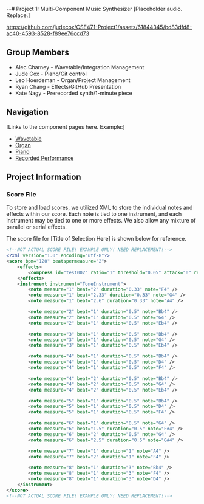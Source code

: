 --# Project 1: Multi-Component Music Synthesizer
[Placeholder audio. Replace.]


https://github.com/judecox/CSE471-Project1/assets/61844345/bd83dfd8-ac40-4593-8528-f89ee76ccd73


## Group Members
* Alec Charney - Wavetable/Integration Management
* Jude Cox - Piano/Git control
* Leo Hoerdeman - Organ/Project Management
* Ryan Chang - Effects/GitHub Presentation
* Kate Nagy - Prerecorded synth/1-minute piece

## Navigation
[Links to the component pages here. Example:]
* [Wavetable](./ComponentPages/Wavetable.md)
* [Organ](./ComponentPages/Organ.md)
* [Piano](./ComponentPages/Piano.md)
* [Recorded Performance](./ComponentPages/RecordedPerformance.md)


## Project Information
### Score File
To store and load scores, we utilized XML to store the individual notes and
effects within our score. Each note is tied to one instrument, and each
instrument may be tied to one or more effects. We also allow any mixture of
parallel or serial effects.

The score file for [Title of Selection Here] is shown below for reference.

```xml
<!--NOT ACTUAL SCORE FILE! EXAMPLE ONLY! NEED REPLACEMENT!-->
<?xml version="1.0" encoding="utf-8"?>
<score bpm="120" beatspermeasure="2">
	<effects>
		<compress id="test002" ratio="1" threshold="0.05" attack="0" release="0" />
	</effects>
	<instrument instrument="ToneInstrument">
		<note measure="1" beat="2" duration="0.33" note="F4" />
		<note measure="1" beat="2.33" duration="0.33" note="G4" />
		<note measure="1" beat="2.6" duration="0.33" note="A4" />

		<note measure="2" beat="1" duration="0.5" note="Bb4" />
		<note measure="2" beat="1" duration="0.5" note="G4" />
		<note measure="2" beat="1" duration="0.5" note="Eb4" />

		<note measure="3" beat="1" duration="0.5" note="Bb4" />
		<note measure="3" beat="1" duration="0.5" note="G4" />
		<note measure="3" beat="1" duration="0.5" note="Eb4" />

		<note measure="4" beat="1" duration="0.5" note="Bb4" />
		<note measure="4" beat="1" duration="0.5" note="D4" />
		<note measure="4" beat="1" duration="0.5" note="F4" />

		<note measure="4" beat="2" duration="0.5" note="Bb4" />
		<note measure="4" beat="2" duration="0.5" note="G4" />
		<note measure="4" beat="2" duration="0.5" note="Eb4" />

		<note measure="5" beat="1" duration="0.5" note="Bb4" />
		<note measure="5" beat="1" duration="0.5" note="D4" />
		<note measure="5" beat="1" duration="0.5" note="F4" />

		<note measure="6" beat="1" duration="0.5" note="G4" />
		<note measure="6" beat="1.5" duration="0.5" note="F#4" />
		<note measure="6" beat="2" duration="0.5" note="G4" />
		<note measure="6" beat="2.5" duration="0.5" note="G#4" />

		<note measure="7" beat="1" duration="1" note="A4" />
		<note measure="7" beat="2" duration="1" note="F4" />

		<note measure="8" beat="1" duration="3" note="Bb4" />
		<note measure="8" beat="1" duration="3" note="F4" />
		<note measure="8" beat="1" duration="3" note="D4" />
	</instrument>
</score>
<!--NOT ACTUAL SCORE FILE! EXAMPLE ONLY! NEED REPLACEMENT!-->
```
